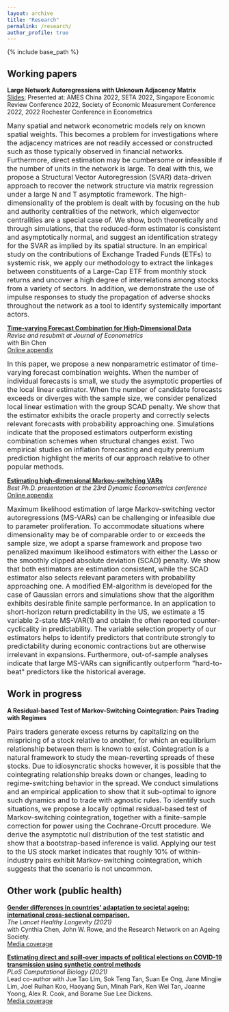 ```yaml
---
layout: archive
title: "Research"
permalink: /research/
author_profile: true
---
```


{% include base_path %}

## Working papers  
**Large Network Autoregressions with Unknown Adjacency Matrix**  
[Slides](/files/Kenwin_Large_Networks.pdf); Presented at: AMES China 2022, SETA 2022, Singapore Economic Review Conference 2022, Society of Economic Measurement Conference 2022, 2022 Rochester Conference in Econometrics

<font size = "3"> Many spatial and network econometric models rely on known spatial weights. This becomes a problem for investigations where the adjacency matrices are not readily accessed or constructed such as those typically observed in financial networks. Furthermore, direct estimation may be cumbersome or infeasible if the number of units in the network is large. To deal with this, we propose a Structural Vector Autoregression (SVAR) data-driven approach to recover the network structure via matrix regression under a large N and T asymptotic framework. The high-dimensionality of the problem is dealt with by focusing on the hub and authority centralities of the network, which eigenvector centralities are a special case of. We show, both theoretically and through simulations, that the reduced-form estimator is consistent and asymptotically normal, and suggest an identification strategy for the SVAR as implied by its spatial structure. In an empirical study on the contributions of Exchange Traded Funds (ETFs) to systemic risk, we apply our methodology to extract the linkages between constituents of a Large-Cap ETF from monthly stock returns and uncover a high degree of interrelations among stocks from a variety of sectors. In addition, we demonstrate the use of impulse responses to study the propagation of adverse shocks throughout the network as a tool to identify systemically important actors. </font>

[**Time-varying Forecast Combination for High-Dimensional Data**](https://arxiv.org/abs/2010.10435)   
*Revise and resubmit at Journal of Econometrics*  
with Bin Chen  
[Online appendix](/files/Online_Appendix_Combined_Forecast.pdf)

<font size = "3"> In this paper, we propose a new nonparametric estimator of time-varying forecast combination weights. When the number of individual forecasts is small, we study the asymptotic properties of the local linear estimator. When the number of candidate forecasts exceeds or diverges with the sample size, we consider penalized local linear estimation with the group SCAD penalty. We show that the estimator exhibits the oracle property and correctly selects relevant forecasts with probability approaching one. Simulations indicate that the proposed estimators outperform existing combination schemes when structural changes exist. Two empirical studies on inflation forecasting and equity premium prediction highlight the merits of our approach relative to other popular methods. </font>

[**Estimating high-dimensional Markov-switching VARs**](https://arxiv.org/abs/2107.12552)  
*Best Ph.D. presentation at the 23rd Dynamic Econometrics conference*  
[Online appendix](/files/Maung_2021_Regime_Switch_High_Dim_online_appendix.pdf)

<font size = "3"> Maximum likelihood estimation of large Markov-switching vector autoregressions (MS-VARs) can be challenging or infeasible due to parameter proliferation. To accommodate situations where dimensionality may be of comparable order to or exceeds the sample size, we adopt a sparse framework and propose two penalized maximum likelihood estimators with either the Lasso or the smoothly clipped absolute deviation (SCAD) penalty. We show that both estimators are estimation consistent, while the SCAD estimator also selects relevant parameters with probability approaching one. A modified EM-algorithm is developed for the case of Gaussian errors and simulations show that the algorithm exhibits desirable finite sample performance. In an application to short-horizon return predictability in the US, we estimate a 15 variable 2-state MS-VAR(1) and obtain the often reported counter-cyclicality in predictability. The variable selection property of our estimators helps to identify predictors that contribute strongly to predictability during economic contractions but are otherwise irrelevant in expansions. Furthermore, out-of-sample analyses indicate that large MS-VARs can significantly outperform "hard-to-beat" predictors like the historical average. </font>

## Work in progress

**A Residual-based Test of Markov-Switching Cointegration: Pairs Trading with Regimes**

<font size = "3"> Pairs traders generate excess returns by capitalizing on the mispricing of a stock relative to another, for which an equilibrium relationship between them is known to exist. Cointegration is a natural framework to study the mean-reverting spreads of these stocks. Due to idiosyncratic shocks however, it is possible that the cointegrating relationship breaks down or changes, leading to regime-switching behavior in the spread. We conduct simulations and an empirical application to show that it sub-optimal to ignore such dynamics and to trade with agnostic rules. To identify such situations, we propose a locally optimal residual-based test of Markov-switching cointegration, together with a finite-sample correction for power using the Cochrane-Orcutt procedure. We derive the asymptotic null distribution of the test statistic and show that a bootstrap-based inference is valid. Applying our test to the US stock market indicates that roughly 10% of within-industry pairs exhibit Markov-switching cointegration, which suggests that the scenario is not uncommon. </font>

## Other work (public health)

[**Gender differences in countries' adaptation to societal ageing: international cross-sectional comparison.**](https://www.thelancet.com/journals/lanhl/article/PIIS2666-7568(21)00121-5/fulltext)  
*The Lancet Healthy Longevity (2021)*  
with Cynthia Chen, John W. Rowe, and the Research Network on an Ageing Society.  
[Media coverage](https://plu.mx/plum/a/?doi=10.1016/S2666-7568(21)00121-5&theme=plum-jbs-theme&hideUsage=true)

[**Estimating direct and spill-over impacts of political elections on COVID-19 transmission using synthetic control methods**](https://journals.plos.org/ploscompbiol/article?id=10.1371/journal.pcbi.1008959)  
*PLoS Computational Biology (2021)*  
Lead co-author with Jue Tao Lim, Sok Teng Tan, Suan Ee Ong, Jane Mingjie Lim, Joel Ruihan Koo, Haoyang Sun, Minah Park, Ken Wei Tan, Joanne Yoong, Alex R. Cook, and Borame Sue Lee Dickens.  
[Media coverage](https://plos.altmetric.com/details/106543552/news)




